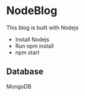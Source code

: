 # NodeBlog
This blog is built with Nodejs
* Install Nodejs
* Run npm install
* npm start

## Database
MongoDB
